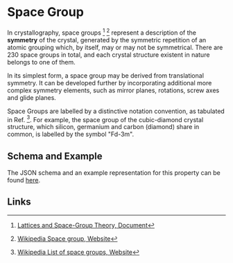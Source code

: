 # Space Group

In crystallography, space groups [^1] [^2] represent a description of the **symmetry** of the crystal, generated by the symmetric repetition of an atomic grouping which, by itself, may or may not be symmetrical. There are 230 space groups in total, and each crystal structure existent in nature belongs to one of them. 

In its simplest form, a space group may be derived from translational symmetry. It can be developed further by incorporating additional more complex symmetry elements, such as mirror planes, rotations, screw axes and glide planes.

Space Groups are labelled by a distinctive notation convention, as tabulated in Ref. [^3]. For example, the space group of the cubic-diamond crystal structure, which silicon, germanium and carbon (diamond) share in common, is labelled by the symbol "Fd-3m".

## Schema and Example 

The JSON schema and an example representation for this property can be found [here](../../properties/data/list.md#symmetry).

## Links

[^1]: [Lattices and Space-Group Theory, Document](https://www.springer.com/cda/content/document/cda_downloaddocument/9781461439561-c1.pdf?SGWID=0-0-45-1414341-p174314670)

[^2]: [Wikipedia Space group, Website](https://en.wikipedia.org/wiki/Space_group)

[^3]: [Wikipedia List of space groups, Website](https://en.wikipedia.org/wiki/List_of_space_groups)

